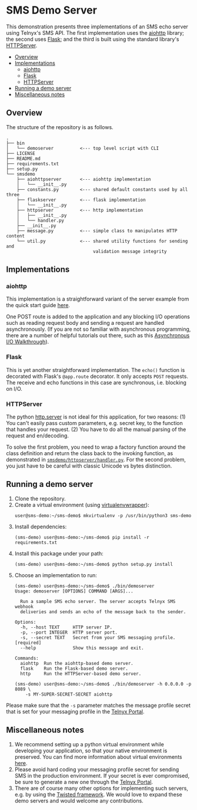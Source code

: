 # SMS Demo Server

This demonstration presents three implementations of an SMS echo server
using Telnyx's SMS API. The first implementation uses the
[aiohttp](http://aiohttp.readthedocs.io/en/stable/) library; the second
uses [Flask](http://flask.pocoo.org/); and the third is built using the
standard library's [HTTPServer](https://docs.python.org/3/library/http.server.html).

<!-- MarkdownTOC -->

- [Overview](#overview)
- [Implementations](#implementations)
  - [aiohttp](#aiohttp)
  - [Flask](#flask)
  - [HTTPServer](#httpserver)
- [Running a demo server](#running-a-demo-server)
- [Miscellaneous notes](#miscellaneous-notes)

<!-- /MarkdownTOC -->

## Overview

The structure of the repository is as follows.

```
.
├── bin
│   └── demoserver          <--- top level script with CLI
├── LICENSE
├── README.md
├── requirements.txt
├── setup.py
└── smsdemo
    ├── aiohttpserver       <--- aiohttp implementation
    │   └── __init__.py
    ├── constants.py        <--- shared default constants used by all three
    ├── flaskserver         <--- flask implementation
    │   └── __init__.py
    ├── httpserver          <--- http implementation
    │   ├── __init__.py
    │   └── handler.py
    ├── __init__.py
    ├── message.py          <--- simple class to manipulates HTTP content
    └── util.py             <--- shared utility functions for sending and
                                 validation message integrity
```

## Implementations

### aiohttp

This implementation is a straightforward variant of the server example
from the quick start guide
[here](http://aiohttp.readthedocs.io/en/stable/tutorial.html).

One POST route is added to the application and any blocking I/O
operations such as reading request body and sending a request are
handled asynchronously. (If you are not so familiar with asynchronous
programming, there are a number of helpful tutorials out there, such as
this [Asynchronous I/O Walkthrough](http://www.pgbovine.net/python-async-io-walkthrough.htm)).

### Flask

This is yet another straightforward implementation. The `echo()`
function is decorated with Flask's `@app.route` decorator. It only
accepts `POST` requests. The receive and echo functions in this case are
synchronous, i.e. blocking on I/O.

### HTTPServer

The python
[http.server](https://docs.python.org/3/library/http.server.html) is not
ideal for this application, for two reasons: (1) You can't easily pass
custom parameters, e.g. secret key, to the function that handles your
request. (2) You have to do all the manual parsing of the request and
en/decoding.

To solve the first problem, you need to wrap a factory function around
the class definition and return the class back to the invoking function,
as demonstrated in [`smsdemo/httpserver/handler.py`](smsdemo/httpserver/handler.py). For the second
problem, you just have to be careful with classic Unicode vs bytes
distinction.

## Running a demo server

1. Clone the repository.
2. Create a virtual environment (using
   [virtualenvwrapper](https://virtualenvwrapper.readthedocs.io/en/latest/)):
   ```shell
   user@sms-demo:~/sms-demo$ mkvirtualenv -p /usr/bin/python3 sms-demo
   ```
3. Install dependencies:
   ```shell
   (sms-demo) user@sms-demo:~/sms-demo$ pip install -r requirements.txt
   ```
4. Install this package under your path:
   ```shell
   (sms-demo) user@sms-demo:~/sms-demo$ python setup.py install
   ```
5. Choose an implementation to run:
   ```
   (sms-demo) user@sms-demo:~/sms-demo$ ./bin/demoserver
   Usage: demoserver [OPTIONS] COMMAND [ARGS]...

     Run a sample SMS echo server. The server accepts Telnyx SMS webhook
     deliveries and sends an echo of the message back to the sender.

   Options:
     -h, --host TEXT     HTTP server IP.
     -p, --port INTEGER  HTTP server port.
     -s, --secret TEXT   Secret from your SMS messaging profile.  [required]
     --help              Show this message and exit.

   Commands:
     aiohttp  Run the aiohttp-based demo server.
     flask    Run the Flask-based demo server.
     http     Run the HTTPServer-based demo server.

   (sms-demo) user@sms-demo:~/sms-demo$ ./bin/demoserver -h 0.0.0.0 -p 8089 \
       -s MY-SUPER-SECRET-SECRET aiohttp
   ```

Please make sure that the `-s` parameter matches the message profile 
secret that is set for your messaging profile in the [Telnyx Portal](https://portal.telnyx.com/).

## Miscellaneous notes

1. We recommend setting up a python virtual environment while developing
   your application, so that your native environment is preserved. You
   can find more information about virtual environments
   [here](http://python-guide.readthedocs.io/en/latest/dev/virtualenvs/).  
2. Please avoid hard coding your messaging profile secret for sending
   SMS in the production environment. If your secret is ever
   compromised, be sure to generate a new one through the [Telnyx Portal](https://portal.telnyx.com/).
3. There are of course many other options for implementing such servers,
   e.g. by using the [Twisted framework](https://twistedmatrix.com/trac/). We would love to expand these demo servers and would welcome any contributions.
